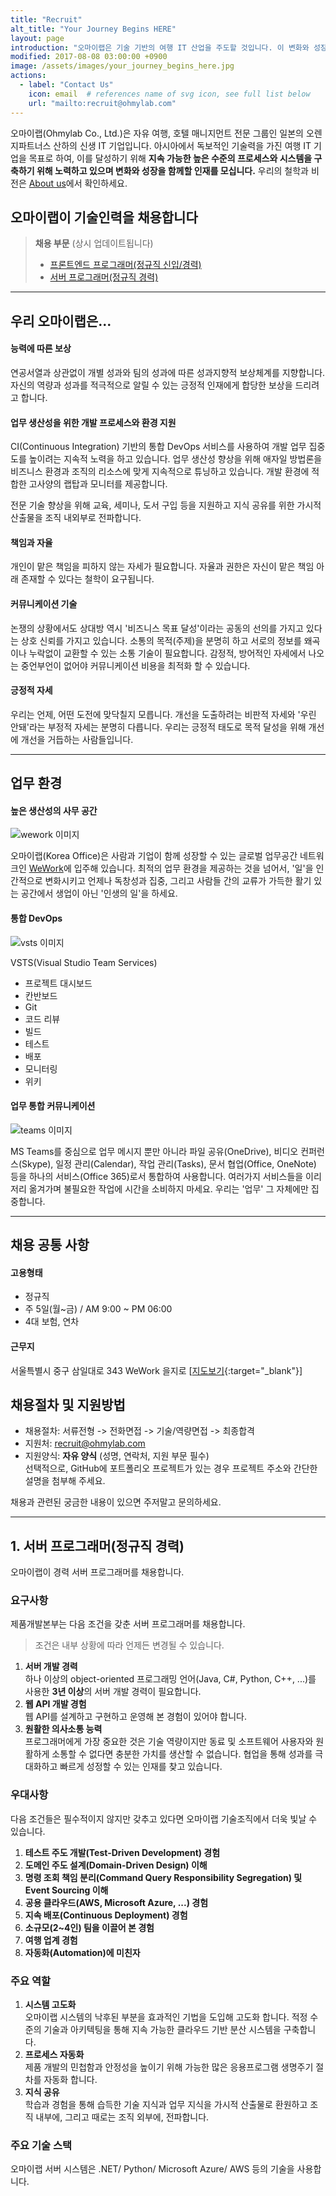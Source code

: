 ```yaml
---
title: "Recruit"
alt_title: "Your Journey Begins HERE"
layout: page
introduction: "오마이랩은 기술 기반의 여행 IT 산업을 주도할 것입니다. 이 변화와 성장을 함께할 인재를 모십니다."
modified: 2017-08-08 03:00:00 +0900
image: /assets/images/your_journey_begins_here.jpg
actions:
  - label: "Contact Us"
    icon: email  # references name of svg icon, see full list below
    url: "mailto:recruit@ohmylab.com"
---
```


오마이랩(Ohmylab Co., Ltd.)은 자유 여행, 호텔 매니지먼트 전문 그룹인 일본의 오렌지파트너스 산하의 신생 IT 기업입니다. 아시아에서 독보적인 기술력을 가진 여행 IT 기업을 목표로 하여, 이를 달성하기 위해 **지속 가능한 높은 수준의 프로세스와 시스템을 구축하기 위해 노력하고 있으며 변화와 성장을 함께할 인재를 모십니다.** 우리의 철학과 비전은 [About us](/about)에서 확인하세요. 

## 오마이랩이 기술인력을 채용합니다

> **채용 부문** (상시 업데이트됩니다)
>
> - [프론트엔드 프로그래머(정규직 신입/경력)](#front-end-programmer)
> - [서버 프로그래머(정규직 경력)](#server-programmer)

---

## 우리 오마이랩은...

#### 능력에 따른 보상
연공서열과 상관없이 개별 성과와 팀의 성과에 따른 성과지향적 보상체계를 지향합니다. 자신의 역량과 성과를 적극적으로 알릴 수 있는 긍정적 인재에게 합당한 보상을 드리려고 합니다.

#### 업무 생산성을 위한 개발 프로세스와 환경 지원
CI(Continuous Integration) 기반의 통합 DevOps 서비스를 사용하여 개발 업무 집중도를 높이려는 지속적 노력을 하고 있습니다. 업무 생산성 향상을 위해 애자일 방법론을 비즈니스 환경과 조직의 리소스에 맞게 지속적으로 튜닝하고 있습니다. 개발 환경에 적합한 고사양의 랩탑과 모니터를 제공합니다.

전문 기술 향상을 위해 교육, 세미나, 도서 구입 등을 지원하고 지식 공유를 위한 가시적 산출물을 조직 내외부로 전파합니다.

#### 책임과 자율
개인이 맡은 책임을 피하지 않는 자세가 필요합니다. 자율과 권한은 자신이 맡은 책임 아래 존재할 수 있다는 철학이 요구됩니다.

#### 커뮤니케이션 기술
논쟁의 상황에서도 상대방 역시 '비즈니스 목표 달성'이라는 공동의 선의를 가지고 있다는 상호 신뢰를 가지고 있습니다. 소통의 목적(주제)을 분명히 하고 서로의 정보를 왜곡이나 누락없이 교환할 수 있는 소통 기술이 필요합니다. 감정적, 방어적인 자세에서 나오는 중언부언이 없어야 커뮤니케이션 비용을 최적화 할 수 있습니다.

#### 긍정적 자세
우리는 언제, 어떤 도전에 맞닥칠지 모릅니다. 개선을 도출하려는 비판적 자세와 '우린 안돼'라는 부정적 자세는 분명히 다릅니다. 우리는 긍정적 태도로 목적 달성을 위해 개선에 개선을 거듭하는 사람들입니다.

---

## 업무 환경

#### 높은 생산성의 사무 공간
![wework 이미지](/assets/images/homepage/recruit-wework.jpg)

오마이랩(Korea Office)은 사람과 기업이 함께 성장할 수 있는 글로벌 업무공간 네트워크인 [WeWork](https://www.wework.com/ko-KR/)에 입주해 있습니다. 최적의 업무 환경을 제공하는 것을 넘어서, '일'을 인간적으로 변화시키고 언제나 독창성과 집중, 그리고 사람들 간의 교류가 가득한 활기 있는 공간에서 생업이 아닌 '인생의 일'을 하세요.

#### 통합 DevOps
![vsts 이미지](/assets/images/homepage/recruit-vsts.png)

VSTS(Visual Studio Team Services)

- 프로젝트 대시보드
- 칸반보드
- Git
- 코드 리뷰
- 빌드
- 테스트
- 배포
- 모니터링
- 위키

#### 업무 통합 커뮤니케이션
![teams 이미지](/assets/images/homepage/recruit-teams.jpg)

MS Teams를 중심으로 업무 메시지 뿐만 아니라 파일 공유(OneDrive), 비디오 컨퍼런스(Skype), 일정 관리(Calendar), 작업 관리(Tasks), 문서 협업(Office, OneNote) 등을 하나의 서비스(Office 365)로서 통합하여 사용합니다. 여러가지 서비스들을 이리저리 옮겨가며 불필요한 작업에 시간을 소비하지 마세요. 우리는 '업무' 그 자체에만 집중합니다.

---

## 채용 공통 사항

#### 고용형태
- 정규직
- 주 5일(월~금) / AM 9:00 ~ PM 06:00
- 4대 보험, 연차

#### 근무지
서울특별시 중구 삼일대로 343 WeWork 을지로 [[지도보기](https://goo.gl/maps/pb7unR1iSKr){:target="_blank"}]

## 채용절차 및 지원방법

- 채용절차: 서류전형 -> 전화면접 -> 기술/역량면접 -> 최종합격
- 지원처: [recruit@ohmylab.com](mailto:recruit@ohmylab.com)
- 지원양식: **자유 양식** (성명, 연락처, 지원 부문 필수) <br /> 선택적으로, GitHub에 포트폴리오 프로젝트가 있는 경우 프로젝트 주소와 간단한 설명을 첨부해 주세요.

채용과 관련된 궁금한 내용이 있으면 주저말고 문의하세요.

---

## <span id="server-programmer">1. 서버 프로그래머(정규직 경력)</span>

오마이랩이 경력 서버 프로그래머를 채용합니다.

### 요구사항

제품개발본부는 다음 조건을 갖춘 서버 프로그래머를 채용합니다.

> 조건은 내부 상황에 따라 언제든 변경될 수 있습니다.

1. **서버 개발 경력**<br />하나 이상의 object-oriented 프로그래밍 언어(Java, C#, Python, C++, ...)를 사용한 **3년 이상**의 서버 개발 경력이 필요합니다.
1. **웹 API 개발 경험**<br />웹 API를 설계하고 구현하고 운영해 본 경험이 있어야 합니다.
1. **원활한 의사소통 능력**<br />프로그래머에게 가장 중요한 것은 기술 역량이지만 동료 및 소프트웨어 사용자와 원활하게 소통할 수 없다면 충분한 가치를 생산할 수 없습니다. 협업을 통해 성과를 극대화하고 빠르게 성정할 수 있는 인재를 찾고 있습니다.

### 우대사항

다음 조건들은 필수적이지 않지만 갖추고 있다면 오마이랩 기술조직에서 더욱 빛날 수 있습니다.

1. **테스트 주도 개발(Test-Driven Development) 경험**
1. **도메인 주도 설계(Domain-Driven Design) 이해**
1. **명령 조회 책임 분리(Command Query Responsibility Segregation) 및 Event Sourcing 이해**
1. **공용 클라우드(AWS, Microsoft Azure, ...) 경험**
1. **지속 배포(Continuous Deployment) 경험**
1. **소규모(2~4인) 팀을 이끌어 본 경험**
1. **여행 업계 경험**
1. **자동화(Automation)에 미친자**

### 주요 역할

1. **시스템 고도화**<br />오마이랩 시스템의 낙후된 부분을 효과적인 기법을 도입해 고도화 합니다. 적정 수준의 기술과 아키텍팅을 통해 지속 가능한 클라우드 기반 분산 시스템을 구축합니다.
1. **프로세스 자동화**<br />제품 개발의 민첩함과 안정성을 높이기 위해 가능한 많은 응용프로그램 생명주기 절차를 자동화 합니다.
1. **지식 공유**<br />학습과 경험을 통해 습득한 기술 지식과 업무 지식을 가시적 산출물로 환원하고 조직 내부에, 그리고 때로는 조직 외부에, 전파합니다.

### 주요 기술 스택

오마이랩 서버 시스템은 .NET/ Python/ Microsoft Azure/ AWS 등의 기술을 사용합니다.


